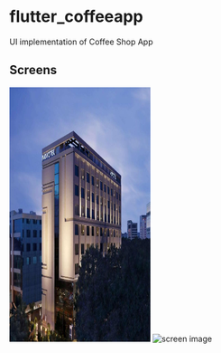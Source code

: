 # flutter_coffeeapp
UI implementation of Coffee Shop App

## Screens
<img src="images/hotel1.jpg" alt="screen image" width="250" height="450"> <img src="images/secondscreen.png" alt="screen image" width="200" height="400"> 
